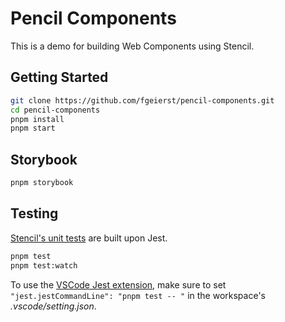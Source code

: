 # Pencil Components

This is a demo for building Web Components using Stencil.


## Getting Started

```bash
git clone https://github.com/fgeierst/pencil-components.git
cd pencil-components
pnpm install
pnpm start
```

## Storybook

```bash
pnpm storybook
```

## Testing 

[Stencil's unit tests](https://stenciljs.com/docs/unit-testing) are built upon Jest. 

```bash
pnpm test
pnpm test:watch
```
To use the [VSCode Jest extension](https://marketplace.visualstudio.com/items?itemName=Orta.vscode-jest), make sure to set `"jest.jestCommandLine": "pnpm test -- "` in the workspace's *.vscode/setting.json*.